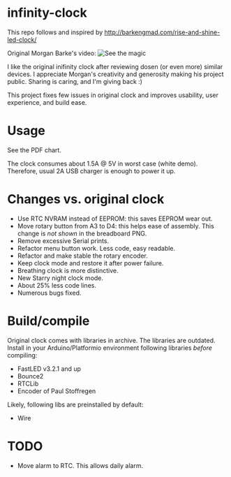 # infinity-clock

This repo follows and inspired by http://barkengmad.com/rise-and-shine-led-clock/

Original Morgan Barke's video:
![See the magic](https://youtu.be/YErWfe0aTiQ "Yoohoo!")

I like the original inifinity clock after reviewing dosen (or even more) similar devices. I appreciate Morgan's creativity and generosity making his project public. Sharing is caring, and I'm giving back :)

This project fixes few issues in original clock and improves usability, user experience, and build ease.

# Usage
See the PDF chart.

The clock consumes about 1.5A @ 5V in worst case (white demo). Therefore, usual 2A USB charger is enough to power it up.

# Changes vs. original clock
- Use RTC NVRAM instead of EEPROM: this saves EEPROM wear out.
- Move rotary button from A3 to D4: this helps ease of assembly. This change is *not shown* in the breadboard PNG.
- Remove excessive Serial prints.
- Refactor menu button work. Less code, easy readable.
- Refactor and make stable the rotary encoder.
- Keep clock mode and restore it after power failure.
- Breathing clock is more distinctive.
- New Starry night clock mode.
- About 25% less code lines.
- Numerous bugs fixed.

# Build/compile
Original clock comes with libraries in archive. The libraries are outdated. Install in your Arduino/Platformio environment following libraries _before_ compiling:
- FastLED v3.2.1 and up
- Bounce2
- RTCLib
- Encoder of Paul Stoffregen

Likely, following libs are preinstalled by default:
- Wire

# TODO
- Move alarm to RTC. This allows daily alarm.
